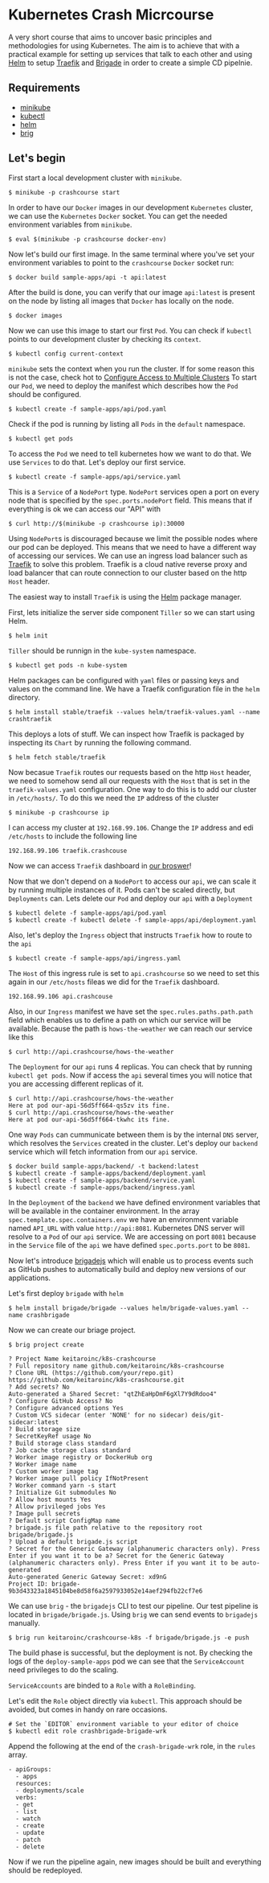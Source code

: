 # Kubernetes Crash Micrcourse

A very short course that aims to uncover basic principles and methodologies for using Kubernetes. The aim is to achieve that with a practical example for setting up services that talk to each other and using [Helm](https://helm.sh/) to setup [Traefik](https://traefik.io/) and [Brigade](https://brigade.sh/) in order to create a simple CD pipelnie.

## Requirements

* [minikube](https://kubernetes.io/docs/tasks/tools/install-minikube/)
* [kubectl](https://kubernetes.io/docs/tasks/tools/install-kubectl/)
* [helm](https://helm.sh/docs/using_helm/#installing-helm)
* [brig](https://docs.brigade.sh/intro/quickstart/)

## Let's begin

First start a local development cluster with `minikube`.

```console
$ minikube -p crashcourse start
```

In order to have our `Docker` images in our development `Kubernetes` cluster, we can use the `Kubernetes` `Docker` socket. You can get the needed environment variables from `minikube`.

```console
$ eval $(minikube -p crashcourse docker-env)
```

Now let's build our first image. In the same terminal where you've set your environment variables to point to the `crashcourse` `Docker` socket run:

```console
$ docker build sample-apps/api -t api:latest
```

After the build is done, you can verify that our image `api:latest` is present on the node by listing all images that `Docker` has locally on the node.

```console
$ docker images
```

Now we can use this image to start our first `Pod`. You can check if `kubectl` points to our development cluster by checking its `context`.

```console
$ kubectl config current-context
```

`minikube` sets the context when you run the cluster. If for some reason this is not the case, check hot to [Configure Access to Multiple Clusters](https://kubernetes.io/docs/tasks/access-application-cluster/configure-access-multiple-clusters/)
To start our `Pod`, we need to deploy the manifest which describes how the `Pod` should be configured.

```console
$ kubectl create -f sample-apps/api/pod.yaml
```

Check if the pod is running by listing all `Pods` in the `default` namespace.

```console
$ kubectl get pods
```

To access the `Pod` we need to tell kubernetes how we want to do that. We use `Services` to do that. Let's deploy our first service.

```console
$ kubectl create -f sample-apps/api/service.yaml
```

This is a `Service` of a `NodePort` type. `NodePort` services open a port on every node that is specified by the `spec.ports.nodePort` field. This means that if everything is ok we can access our "API" with

```console
$ curl http://$(minikube -p crashcourse ip):30000
```

Using `NodePort`s is discouraged because we limit the possible nodes where our pod can be deployed. This means that we need to have a different way of accessing our services. We can use an ingress load balancer such as [Traefik](https://traefik.io/) to solve this problem. Traefik is a cloud native reverse proxy and load balancer that can route connection to our cluster based on the http `Host` header.

The easiest way to install `Traefik` is using the [Helm](https://github.com/helm/helm) package manager. 

First, lets initialize the server side component `Tiller` so we can start using Helm.

```console
$ helm init
```

`Tiller` should be runnign in the `kube-system` namespace.

```console
$ kubectl get pods -n kube-system
```

Helm packages can be configured with `yaml` files or passing keys and values on the command line. We have a Traefik configuration file in the `helm` directory.

```console
$ helm install stable/traefik --values helm/traefik-values.yaml --name crashtraefik
```

This deploys a lots of stuff. We can inspect how Traefik is packaged by inspecting its `Chart` by running the following command.

```console
$ helm fetch stable/traefik
```

Now becasue `Traefik` routes our requests based on the http `Host` header, we need to somehow send all our requests with the `Host` that is set in the `traefik-values.yaml` configuration. One way to do this is to add our cluster in `/etc/hosts/`. To do this we need the `IP` address of the cluster

```console
$ minikube -p crashcourse ip
```

I can access my cluster at `192.168.99.106`. Change the `IP` address and edi `/etc/hosts` to include the following line

```
192.168.99.106 traefik.crashcouse
```

Now we can access `Traefik` dashboard in [our broswer](http://traefik.crashcourse/dashboard/)!

Now that we don't depend on a `NodePort` to access our `api`, we can scale it by running multiple instances of it. Pods can't be scaled directly, but `Deployments` can. Lets delete our `Pod` and deploy our `api` with a `Deployment`

```console
$ kubectl delete -f sample-apps/api/pod.yaml 
$ kubectl create -f kubectl delete -f sample-apps/api/deployment.yaml
```

Also, let's deploy the `Ingress` object that instructs `Traefik` how to route to the `api`

```console
$ kubectl create -f sample-apps/api/ingress.yaml 
```

The `Host` of this ingress rule is set to `api.crashcourse` so we need to set this again in our `/etc/hosts` fileas we did for the `Traefik` dashboard.

```console
192.168.99.106 api.crashcouse
```

Also, in our `Ingress` manifest we have set the `spec.rules.paths.path.path` field which enables us to define a path on which our service will be available. Because the path is `hows-the-weather` we can reach our service like this

```console
$ curl http://api.crashcourse/hows-the-weather
```

The `Deployment` for our `api` runs 4 replicas. You can check that by running `kubectl get pods`. Now if access the `api` several times you will notice that you are accessing different replicas of it.

```console
$ curl http://api.crashcourse/hows-the-weather
Here at pod our-api-56d5ff664-qs5zv its fine.
$ curl http://api.crashcourse/hows-the-weather
Here at pod our-api-56d5ff664-tkwhc its fine.
```

One way `Pods` can cummunicate between them is by the internal `DNS` server, which resolves the `Services` created in the cluster. Let's deploy our `backend` service which will fetch information from our `api` service.

```console
$ docker build sample-apps/backend/ -t backend:latest
$ kubectl create -f sample-apps/backend/deployment.yaml
$ kubectl create -f sample-apps/backend/service.yaml
$ kubectl create -f sample-apps/backend/ingress.yaml
```

In the `Deployment` of the `backend` we have defined environment variables that will be available in the container environment. In the array `spec.template.spec.containers.env` we have an environment variable named `API_URL` with value `http://api:8081`. Kubernetes DNS server will resolve to a `Pod` of our `api` service. We are accessing on port `8081` because in the `Service` file of the `api` we have defined `spec.ports.port` to be `8081`.

Now let's introduce [brigadejs](https://brigade.sh/) which will enable us to process events such as GitHub pushes to automatically build and deploy new versions of our applications.

Let's first deploy `brigade` with `helm`

```console
$ helm install brigade/brigade --values helm/brigade-values.yaml --name crashbrigade
```

Now we can create our briage project.

```console
$ brig project create

? Project Name keitaroinc/k8s-crashcourse
? Full repository name github.com/keitaroinc/k8s-crashcourse
? Clone URL (https://github.com/your/repo.git) https://github.com/keitaroinc/k8s-crashcourse.git
? Add secrets? No
Auto-generated a Shared Secret: "qtZhEaHpDmF6gXl7Y9dRdoo4"
? Configure GitHub Access? No
? Configure advanced options Yes
? Custom VCS sidecar (enter 'NONE' for no sidecar) deis/git-sidecar:latest
? Build storage size 
? SecretKeyRef usage No
? Build storage class standard
? Job cache storage class standard
? Worker image registry or DockerHub org 
? Worker image name 
? Custom worker image tag 
? Worker image pull policy IfNotPresent
? Worker command yarn -s start
? Initialize Git submodules No
? Allow host mounts Yes
? Allow privileged jobs Yes
? Image pull secrets 
? Default script ConfigMap name 
? brigade.js file path relative to the repository root brigade/brigade.js
? Upload a default brigade.js script 
? Secret for the Generic Gateway (alphanumeric characters only). Press Enter if you want it to be a? Secret for the Generic Gateway (alphanumeric characters only). Press Enter if you want it to be auto-generated 
Auto-generated Generic Gateway Secret: xd9nG
Project ID: brigade-9b3d43323a1845104be8d58f6a2597933052e14aef294fb22cf7e6
```

We can use `brig` - the `brigadejs` CLI to test our pipeline. Our test pipeline is located in `brigade/brigade.js`. Using `brig` we can send events to `brigadejs` manually.

```console
$ brig run keitaroinc/crashcourse-k8s -f brigade/brigade.js -e push
```

The build phase is successful, but the deployment is not. By checking the logs of the `deploy-sample-apps` pod we can see that the `ServiceAccount` need privileges to do the scaling.

`ServiceAccounts` are binded to a `Role` with a `RoleBinding`.

Let's edit the `Role` object directly via `kubectl`. This approach should be avoided, but comes in handy on rare occasions.

```
# Set the `EDITOR` environment variable to your editor of choice
$ kubectl edit role crashbrigade-brigade-wrk
```

Append the following at the end of the `crash-brigade-wrk` role, in the `rules` array.

```
- apiGroups:
  - apps
  resources:
  - deployments/scale
  verbs:
  - get
  - list
  - watch
  - create
  - update
  - patch
  - delete
```

Now if we run the pipeline again, new images should be built and everything should be redeployed.

